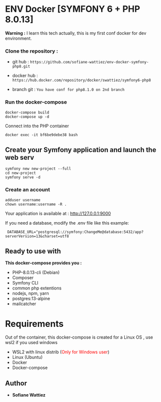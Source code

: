 # ENV Docker [SYMFONY 6 + PHP 8.0.13]

**Warning :** I learn this tech actually, this is my first conf docker for dev environment.

###  Clone the repository :

* git hub : ```https://github.com/sofiane-wattiez/env-docker-symfony-php8.git```

* docker hub : ```https://hub.docker.com/repository/docker/swattiez/symfony6-php8```

* branch git : ```You have conf for php8.1.0 on 2nd branch```

### Run the docker-compose

  ```
  docker-compose build
  docker-compose up -d
  ```
  
  Connect into the PHP container
  
  ```docker exec -it bf6be9debe38 bash```
  
  ## Create your Symfony application and launch the web serv
  ```
  symfony new new-project --full
  cd new-project
  symfony serve -d
  ```
  
### Create an account
  ```
  adduser username
  chown username:username -R .
  ```
  
Your application is available at :  http://127.0.0.1:9000

If you need a database, modify the .env file like this example:

 ``` DATABASE_URL="postgresql://symfony:ChangeMe@database:5432/app?serverVersion=13&charset=utf8```
  
## Ready to use with

**This docker-compose provides you :**

* PHP-8.0.13-cli (Debian)
* Composer
* Symfony CLI
* common php extentions
* nodejs, npm, yarn
* postgres:13-alpine
* mailcatcher

# Requirements

Out of the container, this docker-compose is created for a Linux OS , use wsl2 if you used windows

* WSL2 with linux distrib (<font color="red">Only for Windows user</font>)
* Linux (Ubuntu)
* Docker
* Docker-compose

## Author

* **Sofiane Wattiez**
